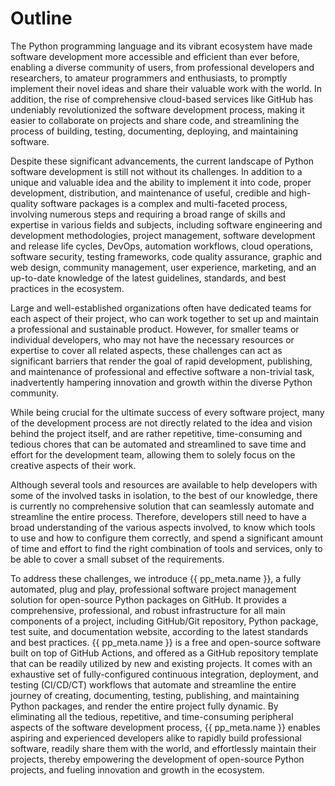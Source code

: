 # Outline

The Python programming language and its vibrant ecosystem have made software development
more accessible and efficient than ever before, enabling a diverse community of users,
from professional developers and researchers, to amateur programmers and enthusiasts,
to promptly implement their novel ideas and share their valuable work with the world.
In addition, the rise of comprehensive cloud-based services like GitHub has undeniably revolutionized
the software development process, making it easier to collaborate on projects and share code,
and streamlining the process of building, testing, documenting, deploying, and maintaining software.

Despite these significant advancements, the current landscape of Python software development
is still not without its challenges.
In addition to a unique and valuable idea and the ability to implement it into code,
proper development, distribution, and maintenance of useful, credible and high-quality software packages
is a complex and multi-faceted process,
involving numerous steps and requiring a broad range of skills and expertise in various fields and subjects,
including software engineering and development methodologies, project management,
software development and release life cycles, DevOps, automation workflows, cloud operations,
software security, testing frameworks, code quality assurance, graphic and web design,
community management, user experience, marketing, and an up-to-date knowledge of the latest guidelines,
standards, and best practices in the ecosystem.

Large and well-established organizations often have dedicated teams for each aspect of their project,
who can work together to set up and maintain a professional and sustainable product.
However, for smaller teams or individual developers,
who may not have the necessary resources or expertise to cover all related aspects,
these challenges can act as significant barriers that render the goal of rapid development, publishing,
and maintenance of professional and effective software a non-trivial task,
inadvertently hampering innovation and growth within the diverse Python community.

While being crucial for the ultimate success of every software project,
many of the development process are not directly related to the idea and vision behind the project itself,
and are rather repetitive, time-consuming and tedious chores that can be automated and streamlined
to save time and effort for the development team,
allowing them to solely focus on the creative aspects of their work.

Although several tools and resources are available
to help developers with some of the involved tasks in isolation,
to the best of our knowledge, there is currently no comprehensive solution
that can seamlessly automate and streamline the entire process.
Therefore, developers still need to have a broad understanding of the various aspects involved,
to know which tools to use and how to configure them correctly,
and spend a significant amount of time and effort to find the right combination of tools and services,
only to be able to cover a small subset of the requirements.

To address these challenges, we introduce {{ pp_meta.name }},
a fully automated, plug and play, professional software project management solution
for open-source Python packages on GitHub.
It provides a comprehensive, professional, and robust infrastructure for all main components of a project,
including GitHub/Git repository, Python package, test suite,
and documentation website, according to the latest standards and best practices.
{{ pp_meta.name }} is a free and open-source software built on top of GitHub Actions,
and offered as a GitHub repository template that can be readily utilized
by new and existing projects.
It comes with an exhaustive set of fully-configured
continuous integration, deployment, and testing (CI/CD/CT) workflows
that automate and streamline the entire journey of creating, documenting, testing, publishing,
and maintaining Python packages, and render the entire project fully dynamic.
By eliminating all the tedious, repetitive, and time-consuming
peripheral aspects of the software development process,
{{ pp_meta.name }} enables aspiring and experienced developers alike to rapidly build professional software,
readily share them with the world, and effortlessly maintain their projects,
thereby empowering the development of open-source Python projects,
and fueling innovation and growth in the ecosystem.
